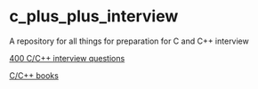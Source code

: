 # c_plus_plus_interview
A repository for all things for preparation for C and C++ interview 

[400 C/C++ interview questions](https://github.com/smykhailevskyi/c_plus_plus_interview/blob/main/400_interview_questions/readme.md)

[C/C++ books](https://github.com/smykhailevskyi/c_plus_plus_interview/blob/main/books/readme.md)
